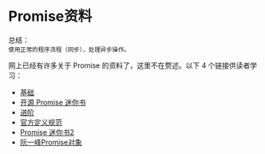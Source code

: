 # Promise资料

总结：<br>
`使用正常的程序流程（同步），处理异步操作。`

网上已经有许多关于 Promise 的资料了，这里不在赘述。以下 4 个链接供读者学习：
 - [基础](https://developer.mozilla.org/en-US/docs/Web/JavaScript/Reference/Global_Objects/Promise)
 - [开源 Promise 迷你书](http://liubin.org/promises-book/)
 - [进阶](http://fex.baidu.com/blog/2015/07/we-have-a-problem-with-promises/)
 - [官方定义规范](https://promisesaplus.com/)
 - [Promise 迷你书2](https://leancloud.cn/docs/leanstorage_guide-js.html#JavaScript_Promise_迷你书)
 - [阮一峰Promise对象](http://javascript.ruanyifeng.com/advanced/promise.html#toc0)



